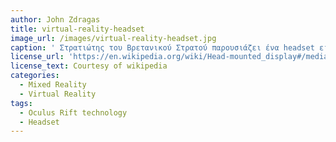 ```yaml
---
author: John Zdragas
title: virtual-reality-headset
image_url: /images/virtual-reality-headset.jpg
caption: ' Στρατιώτης του Βρετανικού Στρατού παρουσιάζει ένα headset εικονικής πραγματικότητας. Χρησιμοποιώντας την τεχνολογία Oculus Rift, το headset εικονικής πραγματικότητας επιτρέπει στους νέουςστρατιώτες να βιώσουν ασκήσεις και στρατιωτικές επιχειρήσεις στο Ηνωμένο Βασίλειο και στο εξωτερικό από την στρατιωτική εγκατάσταση τους '
license_url: 'https://en.wikipedia.org/wiki/Head-mounted_display#/media/File:Soldier_Using_Virtual_Reality_Headset_MOD_45158483.jpg'
license_text: Courtesy of wikipedia
categories:
  - Mixed Reality
  - Virtual Reality
tags:
  - Oculus Rift technology
  - Headset
---
```

